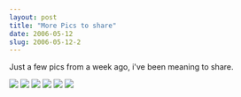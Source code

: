 ```yaml
---
layout: post
title: "More Pics to share"
date: 2006-05-12
slug: 2006-05-12-2
---
```


Just a few pics from a week ago, i&apos;ve been meaning to share.

 ![](/visible-light/images/assets/CRW_3657.jpg) 
 ![](/visible-light/images/assets/CRW_3663.jpg) 
 ![](/visible-light/images/assets/CRW_3684.jpg) 
 ![](/visible-light/images/assets/CRW_3687.jpg) 
 ![](/visible-light/images/assets/CRW_3691.jpg) 
 ![](/visible-light/images/assets/CRW_3692.jpg) 



